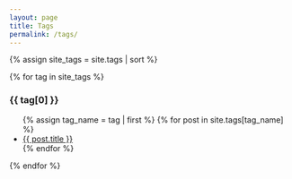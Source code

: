 ```yaml
---
layout: page
title: Tags
permalink: /tags/
---
```


<article>

{% assign site_tags = site.tags | sort %}

{% for tag in site_tags %}
   <h3 id="{{ tag[0] | slugify }}">{{ tag[0] }}</h3>
   <ul>
   {% assign tag_name = tag | first %}
   {% for post in site.tags[tag_name] %}
    <li>
        <a href="{{ post.url }}">{{ post.title }}</a>
    </li>
   {% endfor %}
    </ul>
{% endfor %}
</article>
